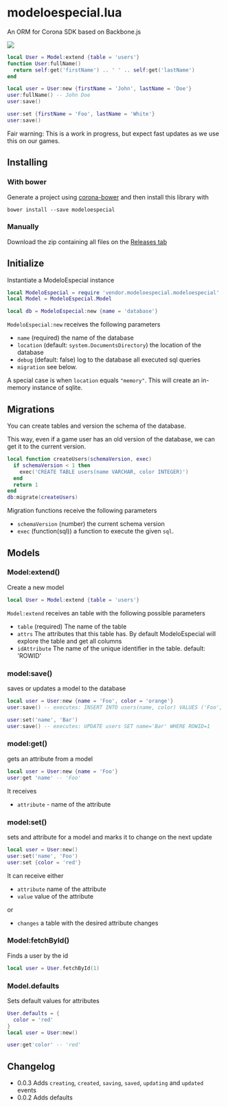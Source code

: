 # modeloespecial.lua

An ORM for Corona SDK based on Backbone.js

![](http://d.pr/i/EGRS+)

```lua
local User = Model:extend {table = 'users'}
function User:fullName()
  return self:get('firstName') .. ' ' .. self:get('lastName')
end

local user = User:new {firstName = 'John', lastName = 'Doe'}
user:fullName() -- John Doe
user:save()

user:set {firstName = 'Foo', lastName = 'White'}
user:save()
```

Fair warning: This is a work in progress, but expect fast updates as we use this on our games.

## Installing

### With bower

Generate a project using [corona-bower](http://github.com/jeduan/generator-corona-bower) and then install this library with

    bower install --save modeloespecial

### Manually

Download the zip containing all files on the [Releases tab](https://github.com/jeduan/modeloespecial.lua/releases)

## Initialize

Instantiate a ModeloEspecial instance

```lua
local ModeloEspecial = require 'vendor.modeloespecial.modeloespecial'
local Model = ModeloEspecial.Model

local db = ModeloEspecial:new {name = 'database'}
```

`ModeloEspecial:new` receives the following parameters

 - `name` (required) the name of the database
 - `location` (default: `system.DocumentsDirectory`) the location of the database
 - `debug` (default: false) log to the database all executed sql queries
 - `migration` see below.

A special case is when `location` equals `"memory"`. This will create an in-memory instance of sqlite.

## Migrations

You can create tables and version the schema of the database.

This way, even if a game user has an old version of the database, we can get it to the current version.

```lua
local function createUsers(schemaVersion, exec)
  if schemaVersion < 1 then
    exec('CREATE TABLE users(name VARCHAR, color INTEGER)')
  end
  return 1
end
db:migrate(createUsers)
```

Migration functions receive the following parameters

 - `schemaVersion` (number) the current schema version
 - `exec` (function(sql)) a function to execute the given `sql`.

## Models

### Model:extend()

Create a new model

```lua
local User = Model:extend {table = 'users'}
```

`Model:extend` receives an table with the following possible parameters

 - `table` (required) The name of the table
 - `attrs` The attributes that this table has. By default ModeloEspecial will explore the table and get all columns
 - `idAttribute` The name of the unique identifier in the table. default: 'ROWID'

### model:save()

saves or updates a model to the database

```lua
local user = User:new {name = 'Foo', color = 'orange'}
user:save() -- executes: INSERT INTO users(name, color) VALUES ('Foo', 'orange')

user:set('name', 'Bar')
user:save() -- executes: UPDATE users SET name='Bar' WHERE ROWID=1
```

### model:get()

gets an attribute from a model

```lua
local user = User:new {name = 'Foo'}
user:get 'name' -- 'Foo'
```

It receives

 - `attribute` - name of the attribute

### model:set()

sets and attribute for a model and marks it to change on the next update

```lua
local user = User:new()
user:set('name', 'Foo')
user:set {color = 'red'}
```

It can receive either

 - `attribute` name of the attribute
 - `value` value of the attribute

or

 - `changes` a table with the desired attribute changes

### Model:fetchById()

Finds a user by the id

```lua
local user = User.fetchById(1)
```

### Model.defaults

Sets default values for attributes

```lua
User.defaults = {
  color = 'red'
}
local user = User:new()

user:get'color' -- 'red'
```

## Changelog

 * 0.0.3 Adds `creating`, `created`, `saving`, `saved`, `updating` and `updated` events
 * 0.0.2 Adds defaults
